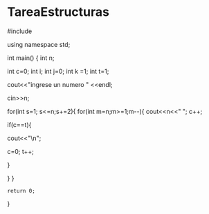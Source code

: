 TareaEstructuras
================
#include <iostream>

using namespace std;



int main()
{
 int n;

 int c=0;
int i;
int j=0;
int k =1;
int t=1;

 cout<<"ingrese un numero " <<endl;

 cin>>n;





for(int s=1; s<=n;s+=2){
for(int m=n;m>=1;m--){
    cout<<n<<" ";
    c++;

if(c==t){

  cout<<"\n";

   c=0;
   t++;

}

}
}

    return 0;
}
